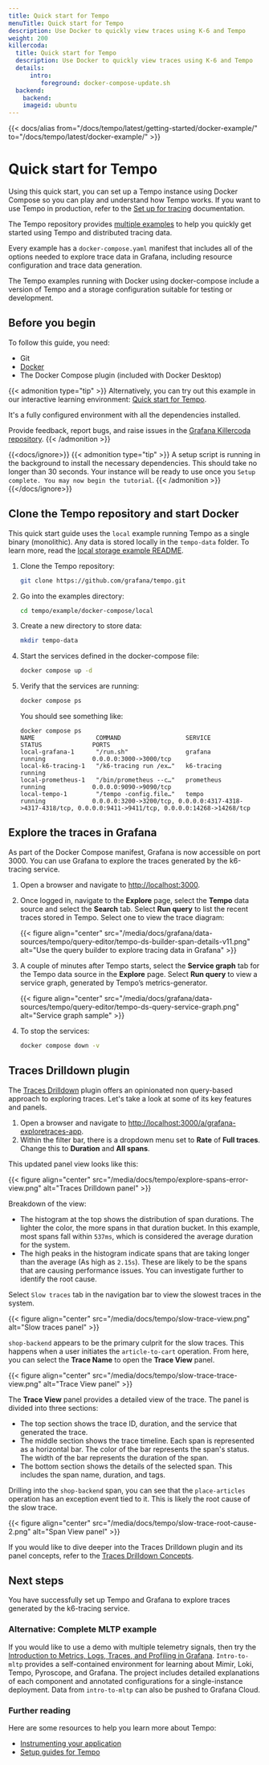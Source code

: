 ```yaml
---
title: Quick start for Tempo
menuTitle: Quick start for Tempo
description: Use Docker to quickly view traces using K-6 and Tempo
weight: 200
killercoda:
  title: Quick start for Tempo
  description: Use Docker to quickly view traces using K-6 and Tempo
  details:
      intro:
         foreground: docker-compose-update.sh
  backend:
    backend:
    imageid: ubuntu
---
```

<!-- Page is excluded from mounting in GET docs. Refer to params.yaml in the website repo. -->

<!-- INTERACTIVE page intro.md START -->

{{< docs/alias from="/docs/tempo/latest/getting-started/docker-example/" to="/docs/tempo/latest/docker-example/" >}}

# Quick start for Tempo

Using this quick start, you can set up a Tempo instance using Docker Compose so you can play and understand how Tempo works.
If you want to use Tempo in production, refer to the [Set up for tracing](set-up-for-tracing/) documentation.

The Tempo repository provides [multiple examples](https://github.com/grafana/tempo/tree/main/example/docker-compose) to help you quickly get started using Tempo and distributed tracing data.

Every example has a `docker-compose.yaml` manifest that includes all of the options needed to explore trace data in Grafana, including resource configuration and trace data generation.

The Tempo examples running with Docker using docker-compose include a version of Tempo and a storage configuration suitable for testing or development.


<!-- INTERACTIVE ignore START -->

## Before you begin

To follow this guide, you need:

- Git
- [Docker](https://docs.docker.com/compose/install/)
- The Docker Compose plugin (included with Docker Desktop)

{{< admonition type="tip" >}}
Alternatively, you can try out this example in our interactive learning environment: [Quick start for Tempo](https://killercoda.com/grafana-labs/course/tempo/quick-start).

It's a fully configured environment with all the dependencies installed.

Provide feedback, report bugs, and raise issues in the [Grafana Killercoda repository](https://github.com/grafana/killercoda).
{{< /admonition >}}

<!-- INTERACTIVE ignore END -->

{{<docs/ignore>}}
{{< admonition type="tip" >}}
A setup script is running in the background to install the necessary dependencies. This should take no longer than 30 seconds. Your instance will be ready to use once you `Setup complete. You may now begin the tutorial`.
{{< /admonition >}}
{{</docs/ignore>}}

<!-- INTERACTIVE page intro.md END -->

<!-- INTERACTIVE page step1.md START -->

## Clone the Tempo repository and start Docker

This quick start guide uses the `local` example running Tempo as a single binary (monolithic). Any data is stored locally in the `tempo-data` folder.
To learn more, read the [local storage example README](https://github.com/grafana/tempo/blob/main/example/docker-compose/local).

1. Clone the Tempo repository:
   ```bash
   git clone https://github.com/grafana/tempo.git
   ```

1. Go into the examples directory:
   ```bash
   cd tempo/example/docker-compose/local
   ```

1. Create a new directory to store data:
   ```bash
   mkdir tempo-data
   ```

1. Start the services defined in the docker-compose file:
   ```bash
   docker compose up -d
   ```

1. Verify that the services are running:
   ```bash
   docker compose ps
   ```

   You should see something like:
   ```console
   docker compose ps
   NAME                 COMMAND                  SERVICE             STATUS              PORTS
   local-grafana-1      "/run.sh"                grafana             running             0.0.0.0:3000->3000/tcp
   local-k6-tracing-1   "/k6-tracing run /ex…"   k6-tracing          running
   local-prometheus-1   "/bin/prometheus --c…"   prometheus          running             0.0.0.0:9090->9090/tcp
   local-tempo-1        "/tempo -config.file…"   tempo               running             0.0.0.0:3200->3200/tcp, 0.0.0.0:4317-4318->4317-4318/tcp, 0.0.0.0:9411->9411/tcp, 0.0.0.0:14268->14268/tcp
   ```

<!-- INTERACTIVE page step1.md END -->

<!-- INTERACTIVE page step2.md START -->

## Explore the traces in Grafana

As part of the Docker Compose manifest, Grafana is now accessible on port 3000.
You can use Grafana to explore the traces generated by the k6-tracing service.

1. Open a browser and navigate to [http://localhost:3000](http://localhost:3000).

1. Once logged in, navigate to the **Explore** page, select the **Tempo** data source and select the **Search** tab. Select **Run query** to list the recent traces stored in Tempo. Select one to view the trace diagram:

   {{< figure align="center" src="/media/docs/grafana/data-sources/tempo/query-editor/tempo-ds-builder-span-details-v11.png" alt="Use the query builder to explore tracing data in Grafana" >}}


1. A couple of minutes after Tempo starts, select the **Service graph** tab for the Tempo data source in the **Explore** page. Select **Run query** to view a service graph, generated by Tempo’s metrics-generator.

   {{< figure align="center" src="/media/docs/grafana/data-sources/tempo/query-editor/tempo-ds-query-service-graph.png" alt="Service graph sample" >}}

1. To stop the services:
    ```bash
    docker compose down -v
    ```

<!-- INTERACTIVE page step2.md END -->

<!-- INTERACTIVE page step3.md START -->

## Traces Drilldown plugin

 The [Traces Drilldown](https://grafana.com/docs/grafana/latest/explore/simplified-exploration/traces/) plugin offers an opinionated non query-based approach to exploring traces. Let's take a look at some of its key features and panels.

1. Open a browser and navigate to [http://localhost:3000/a/grafana-exploretraces-app](http://localhost:3000/a/grafana-exploretraces-app).
2. Within the filter bar, there is a dropdown menu set to **Rate** of **Full traces**. Change this to **Duration** and **All spans**.

This updated panel view looks like this:

{{< figure align="center" src="/media/docs/tempo/explore-spans-error-view.png" alt="Traces Drilldown panel" >}}

Breakdown of the view:
* The histogram at the top shows the distribution of span durations. The lighter the color, the more spans in that duration bucket. In this example, most spans fall within `537ms`, which is considered the average duration for the system.
* The high peaks in the histogram indicate spans that are taking longer than the average (As high as `2.15s`). These are likely to be the spans that are causing performance issues. You can investigate further to identify the root cause.

Select `Slow traces` tab in the navigation bar to view the slowest traces in the system.

{{< figure align="center" src="/media/docs/tempo/slow-trace-view.png" alt="Slow traces panel" >}}

`shop-backend` appears to be the primary culprit for the slow traces. This happens when a user initiates the `article-to-cart` operation. From here, you can select the **Trace Name** to open the **Trace View** panel.

{{< figure align="center" src="/media/docs/tempo/slow-trace-trace-view.png" alt="Trace View panel" >}}

The **Trace View** panel provides a detailed view of the trace. The panel is divided into three sections:
* The top section shows the trace ID, duration, and the service that generated the trace.
* The middle section shows the trace timeline. Each span is represented as a horizontal bar. The color of the bar represents the span's status. The width of the bar represents the duration of the span.
* The bottom section shows the details of the selected span. This includes the span name, duration, and tags.

Drilling into the `shop-backend` span, you can see that the `place-articles` operation has an exception event tied to it. This is likely the root cause of the slow trace.

{{< figure align="center" src="/media/docs/tempo/slow-trace-root-cause-2.png" alt="Span View panel" >}}

If you would like to dive deeper into the Traces Drilldown plugin and its panel concepts, refer to the [Traces Drilldown Concepts](https://grafana.com/docs/grafana/latest/explore/simplified-exploration/traces/concepts/).

<!-- INTERACTIVE page step3.md END -->

<!-- INTERACTIVE page finish.md START -->

## Next steps

You have successfully set up Tempo and Grafana to explore traces generated by the k6-tracing service.

### Alternative: Complete MLTP example

If you would like to use a demo with multiple telemetry signals, then try the [Introduction to Metrics, Logs, Traces, and Profiling in Grafana](https://github.com/grafana/intro-to-mlt).
`Intro-to-mltp` provides a self-contained environment for learning about Mimir, Loki, Tempo, Pyroscope, and Grafana.
The project includes detailed explanations of each component and annotated configurations for a single-instance deployment.
Data from `intro-to-mltp` can also be pushed to Grafana Cloud.

### Further reading
Here are some resources to help you learn more about Tempo:
* [Instrumenting your application](https://grafana.com/docs/tempo/<TEMPO_VERSION>/getting-started/instrumentation/)
* [Setup guides for Tempo](https://grafana.com/docs/tempo/<TEMPO_VERSION>/setup/)


<!-- INTERACTIVE page finish.md END -->

<!-- INTERACTIVE page START -->
